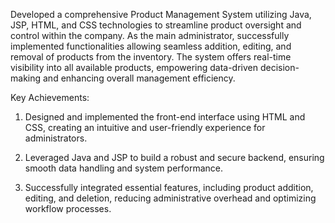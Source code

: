 Developed a comprehensive Product Management System utilizing Java, JSP, HTML, and CSS technologies to streamline product oversight and control within the company. 
As the main administrator, successfully implemented functionalities allowing seamless addition, editing, and removal of products from the inventory. 
The system offers real-time visibility into all available products, empowering data-driven decision-making and enhancing overall management efficiency.

Key Achievements:

1. Designed and implemented the front-end interface using HTML and CSS, creating an intuitive and user-friendly experience for administrators.

 2. Leveraged Java and JSP to build a robust and secure backend, ensuring smooth data handling and system performance.
3. Successfully integrated essential features, including product addition, editing, and deletion, reducing administrative overhead and optimizing workflow processes.

